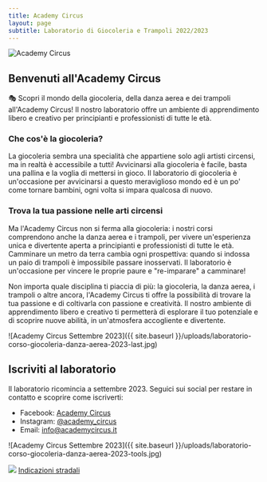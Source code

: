 ```yaml
---
title: Academy Circus
layout: page
subtitle: Laboratorio di Giocoleria e Trampoli 2022/2023
---
```

<img src="{{ site.baseurl }}/uploads/laboratorio-corso-giocoleria-danza-aerea-2023-fisrt.jpg" 
       srcset="{{ site.baseurl }}/uploads/laboratorio-corso-giocoleria-danza-aerea-2023-fisrt.jpg 992w, 
               {{ site.baseurl }}/uploads/laboratorio-corso-giocoleria-danza-aerea-2023-fisrt-mobile.jpg" 
       sizes="(min-width: 992px) 992px, 100vw" 
       alt="Academy Circus">

## Benvenuti all'Academy Circus

🎭 Scopri il mondo della giocoleria, della danza aerea e dei trampoli all'Academy Circus! Il nostro laboratorio offre un ambiente di apprendimento libero e creativo per principianti e professionisti di tutte le età.

### Che cos'è la giocoleria?

La giocoleria sembra una specialità che appartiene solo agli artisti circensi, ma in realtà è accessibile a tutti! Avvicinarsi alla giocoleria è facile, basta una pallina e la voglia di mettersi in gioco. Il laboratorio di giocoleria è un'occasione per avvicinarsi a questo meraviglioso mondo ed è un po' come tornare bambini, ogni volta si impara qualcosa di nuovo.

### Trova la tua passione nelle arti circensi

Ma l'Academy Circus non si ferma alla giocoleria: i nostri corsi comprendono anche la danza aerea e i trampoli, per vivere un'esperienza unica e divertente aperta a principianti e professionisti di tutte le età. Camminare un metro da terra cambia ogni prospettiva: quando si indossa un paio di trampoli è impossibile passare inosservati. Il laboratorio è un'occasione per vincere le proprie paure e "re-imparare" a camminare!

Non importa quale disciplina ti piaccia di più: la giocoleria, la danza aerea, i trampoli o altre ancora, l'Academy Circus ti offre la possibilità di trovare la tua passione e di coltivarla con passione e creatività. Il nostro ambiente di apprendimento libero e creativo ti permetterà di esplorare il tuo potenziale e di scoprire nuove abilità, in un'atmosfera accogliente e divertente.

![Academy Circus Settembre 2023]({{ site.baseurl }}/uploads/laboratorio-corso-giocoleria-danza-aerea-2023-last.jpg)

## Iscriviti al laboratorio

Il laboratorio ricomincia a settembre 2023. Seguici sui social per restare in contatto e scoprire come iscriverti:

- Facebook: [Academy Circus](https://www.facebook.com/AcademyCircus)
- Instagram: [@academy_circus](https://www.instagram.com/academy_circus)
- Email: [info@academycircus.it](mailto:info@academycircus.it)

![Academy Circus Settembre 2023]({{ site.baseurl }}/uploads/laboratorio-corso-giocoleria-danza-aerea-2023-tools.jpg)

<img src="{{ site.baseurl }}/uploads/aerea_2022.jpg" class="img-responsive" />
<a href="https://goo.gl/maps/e9PteDhckBAVSefw8" target="_blank" class="btn btn-success btn-lg get-started-btn text-center" role="button">Indicazioni stradali</a>
